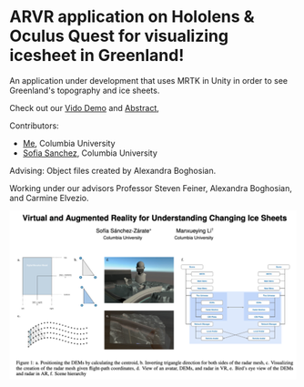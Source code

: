 # ARVR application on Hololens & Oculus Quest for visualizing icesheet in Greenland!


An application under development that uses MRTK in Unity in order to see Greenland's topography and ice sheets.


Check out our [Vido Demo](https://youtu.be/aF3NYQ5JKlc) and [Abstract](abstract.pdf),


Contributors:
* [Me](https://github.com/lmxy0212), Columbia University
* [Sofia Sanchez](https://github.com/sofiasanchez985), Columbia University


Advising:
Object files created by Alexandra Boghosian.

Working under our advisors Professor Steven Feiner, Alexandra Boghosian, and Carmine Elvezio.


![cover](cover.png)

